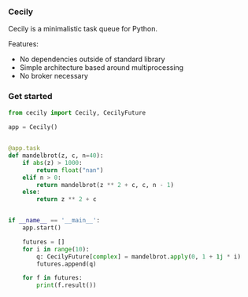 ### Cecily

Cecily is a minimalistic task queue for Python.

Features:
- No dependencies outside of standard library
- Simple architecture based around multiprocessing
- No broker necessary

### Get started

```python
from cecily import Cecily, CecilyFuture
 
app = Cecily()


@app.task
def mandelbrot(z, c, n=40):
    if abs(z) > 1000:
        return float("nan")
    elif n > 0:
        return mandelbrot(z ** 2 + c, c, n - 1) 
    else:
        return z ** 2 + c


if __name__ == '__main__':
    app.start()

    futures = []
    for i in range(10):
        q: CecilyFuture[complex] = mandelbrot.apply(0, 1 + 1j * i)
        futures.append(q)

    for f in futures:
        print(f.result())
```